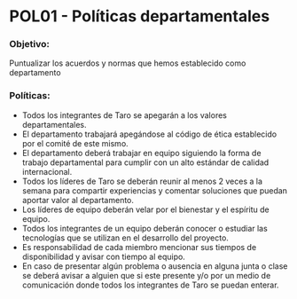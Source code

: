 # POL01 - Políticas departamentales


### Objetivo:
<p>Puntualizar los acuerdos y normas que hemos establecido como departamento </p>

### Políticas:
<ul>
<li>Todos los integrantes de Taro se apegarán a los valores departamentales.</li>
<li>El departamento trabajará apegándose al código de ética establecido por el comité de este mismo.</li>
<li>El departamento deberá trabajar en equipo siguiendo la forma de trabajo departamental para cumplir con un alto estándar de calidad internacional. </li>
<li>Todos los líderes de Taro se deberán reunir al menos 2 veces a la semana para compartir experiencias y comentar soluciones que puedan aportar valor al departamento. </li>
<li>Los líderes de equipo deberán velar por el bienestar y el espíritu de equipo.</li>
<li>Todos los integrantes de un equipo deberán conocer o  estudiar las tecnologías que se utilizan en el desarrollo del proyecto.</li>
<li>Es responsabilidad de cada miembro mencionar sus tiempos de disponibilidad y avisar con tiempo al equipo.</li>
<li>En caso de presentar algún problema o ausencia en alguna junta o clase se deberá avisar a alguien que si este presente y/o por un medio de comunicación donde todos los integrantes de Taro se puedan enterar.</li>
</ul>
